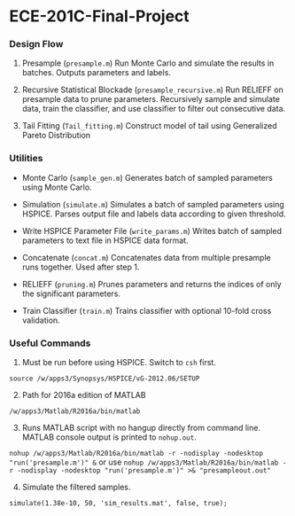 # ECE-201C-Final-Project

### Design Flow
1. Presample (`presample.m`)
Run Monte Carlo and simulate the results in batches. Outputs parameters and labels.

2. Recursive Statistical Blockade (`presample_recursive.m`)
Run RELIEFF on presample data to prune parameters. Recursively sample and simulate data, train the classifier, and use classifier to filter out consecutive data.

3. Tail Fitting (`Tail_fitting.m`)
Construct model of tail using Generalized Pareto Distribution

### Utilities
- Monte Carlo (`sample_gen.m`)
Generates batch of sampled parameters using Monte Carlo.

- Simulation (`simulate.m`)
Simulates a batch of sampled parameters using HSPICE. Parses output file and labels data according to given threshold.

- Write HSPICE Parameter File (`write_params.m`)
Writes batch of sampled parameters to text file in HSPICE data format.

- Concatenate (`concat.m`)
Concatenates data from multiple presample runs together. Used after step 1.

- RELIEFF (`pruning.m`)
Prunes parameters and returns the indices of only the significant parameters.

- Train Classifier (`train.m`)
Trains classifier with optional 10-fold cross validation.


### Useful Commands
1. Must be run before using HSPICE. Switch to `csh` first.

```source /w/apps3/Synopsys/HSPICE/vG-2012.06/SETUP```

2. Path for 2016a edition of MATLAB

```/w/apps3/Matlab/R2016a/bin/matlab```

3. Runs MATLAB script with no hangup directly from command line. MATLAB console output is printed to `nohup.out`.

```nohup /w/apps3/Matlab/R2016a/bin/matlab -r -nodisplay -nodesktop "run('presample.m')" &```
or use
```nohup /w/apps3/Matlab/R2016a/bin/matlab -r -nodisplay -nodesktop "run('presample.m')" >& "presampleout.out"```


4. Simulate the filtered samples.

```simulate(1.38e-10, 50, 'sim_results.mat', false, true);```
